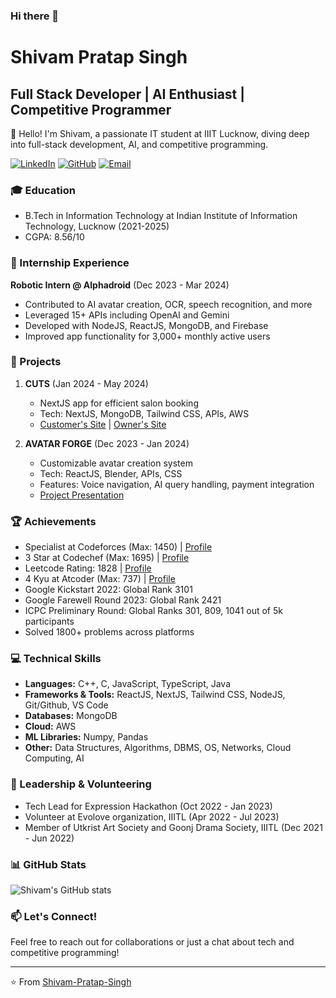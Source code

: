 ### Hi there 👋


# Shivam Pratap Singh
## Full Stack Developer | AI Enthusiast | Competitive Programmer

👋 Hello! I'm Shivam, a passionate IT student at IIIT Lucknow, diving deep into full-stack development, AI, and competitive programming.

[![LinkedIn](https://img.shields.io/badge/-Shivam_Pratap_Singh-blue?style=flat-square&logo=Linkedin&logoColor=white)](https://www.linkedin.com/in/shivam-pratap-singh/)
[![GitHub](https://img.shields.io/badge/-Shivam_Pratap_Singh-gray?style=flat-square&logo=github)](https://github.com/Shivam-Pratap-Singh)
[![Email](https://img.shields.io/badge/-shivamptsingh321@gmail.com-red?style=flat-square&logo=gmail&logoColor=white)](mailto:shivamptsingh321@gmail.com)

### 🎓 Education
- B.Tech in Information Technology at Indian Institute of Information Technology, Lucknow (2021-2025)
- CGPA: 8.56/10

### 💼 Internship Experience
**Robotic Intern @ Alphadroid** (Dec 2023 - Mar 2024)
- Contributed to AI avatar creation, OCR, speech recognition, and more
- Leveraged 15+ APIs including OpenAI and Gemini
- Developed with NodeJS, ReactJS, MongoDB, and Firebase
- Improved app functionality for 3,000+ monthly active users

### 🚀 Projects
1. **CUTS** (Jan 2024 - May 2024)
   - NextJS app for efficient salon booking
   - Tech: NextJS, MongoDB, Tailwind CSS, APIs, AWS
   - [Customer's Site](link) | [Owner's Site](link)

2. **AVATAR FORGE** (Dec 2023 - Jan 2024)
   - Customizable avatar creation system
   - Tech: ReactJS, Blender, APIs, CSS
   - Features: Voice navigation, AI query handling, payment integration
   - [Project Presentation](link)

### 🏆 Achievements
- Specialist at Codeforces (Max: 1450) | [Profile](link)
- 3 Star at Codechef (Max: 1695) | [Profile](link)
- Leetcode Rating: 1828 | [Profile](link)
- 4 Kyu at Atcoder (Max: 737) | [Profile](link)
- Google Kickstart 2022: Global Rank 3101
- Google Farewell Round 2023: Global Rank 2421
- ICPC Preliminary Round: Global Ranks 301, 809, 1041 out of 5k participants
- Solved 1800+ problems across platforms

### 💻 Technical Skills
- **Languages:** C++, C, JavaScript, TypeScript, Java
- **Frameworks & Tools:** ReactJS, NextJS, Tailwind CSS, NodeJS, Git/Github, VS Code
- **Databases:** MongoDB
- **Cloud:** AWS
- **ML Libraries:** Numpy, Pandas
- **Other:** Data Structures, Algorithms, DBMS, OS, Networks, Cloud Computing, AI

### 🌟 Leadership & Volunteering
- Tech Lead for Expression Hackathon (Oct 2022 - Jan 2023)
- Volunteer at Evolove organization, IIITL (Apr 2022 - Jul 2023)
- Member of Utkrist Art Society and Goonj Drama Society, IIITL (Dec 2021 - Jun 2022)

### 📊 GitHub Stats
![Shivam's GitHub stats](https://github-readme-stats.vercel.app/api?username=Shivam-Pratap-Singh&show_icons=true&theme=radical)

### 📫 Let's Connect!
Feel free to reach out for collaborations or just a chat about tech and competitive programming!

---
⭐️ From [Shivam-Pratap-Singh](https://github.com/Shivam-Pratap-Singh)
